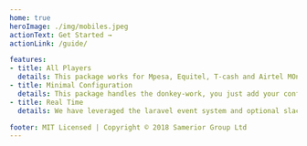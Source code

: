 ```yaml
---
home: true
heroImage: ./img/mobiles.jpeg
actionText: Get Started →
actionLink: /guide/

features:
- title: All Players
  details: This package works for Mpesa, Equitel, T-cash and Airtel MOney.
- title: Minimal Configuration
  details: This package handles the donkey-work, you just add your config and you should start processing payments
- title: Real Time
  details: We have leveraged the laravel event system and optional slack notifications to get all payment activity

footer: MIT Licensed | Copyright © 2018 Samerior Group Ltd
---
```

